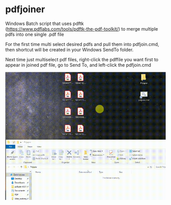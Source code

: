 # pdfjoiner
Windows Batch script that uses pdftk (https://www.pdflabs.com/tools/pdftk-the-pdf-toolkit/) to merge multiple pdfs into one single .pdf file

For the first time multi select desired pdfs and pull them into pdfjoin.cmd, then shortcut will be created in your Windows SendTo folder.


Next time just multiselect pdf files, right-click the pdffile you want first to appear in joined pdf file, go to Send To, and left-click the pdfjoin.cmd


![](20191125_131318.gif)
